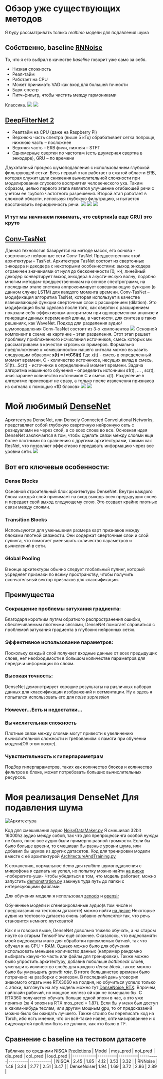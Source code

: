 # Обзор уже существующих методов
Я буду рассматривать только *realtime* модели для подавления шума


## Собственно, baseline [RNNoise](https://arxiv.org/pdf/1709.08243.pdf)
То, что я его выбрал в качестве *baseline* говорит уже само за себя. 
- Низкая сложность
- Реал-тайм
- Работает на CPU
- Может принимать VAD как вход для большей точности
- Барк-спектр 
- Питч-фильтр, чтобы чистить между гармониками

Классика.
![](/Pics/RNNoise.jpg)
![](/Pics/RNNoise1.jpg)

## [DeepFilterNet 2](https://arxiv.org/pdf/2205.05474.pdf)
- Реалтайм на CPU (даже на Raspberry Pi)
- Верхнюю часть спектра (выше 5 кГц) обрабатывает сетка попроще, нижнюю часть – посложнее
- Верхняя часть – ERB фичи, нижняя – STFT 
- Одномерные свертки по частотам (есть двумерная свертка в энкодере), GRU – по времени
  
Двухэтапный процесс шумоподавления с использованием глубокой фильтрующей сетки: Весь первый этап работает в сжатой области ERB, которая служит цели снижения вычислительной сложности при моделировании слухового восприятия человеческого уха. Таким образом, целью первого этапа является улучшение огибающей речи с учетом ее грубого частотного разрешения. Второй этап работает в сложной области, используя глубокую фильтрацию, и пытается восстановить периодичность речи.
![](/Pics/DeepFilter.jpg)
![](/Pics/DeepFilter1.jpg)
![](/Pics/DeepFilter2.jpg.png)

### И тут мы начинаем понимать, что свёртки(а еще GRU) это круто

## [Conv-TasNet](https://arxiv.org/pdf/1809.07454.pdf)
Данная технология базируется на методе масок, его основа - сверточные нейронные сети Conv-TasNet
Предшественник этой архитектуры – TasNet. Архитектура TasNet состоит из сверточных энкодера и декодера с некоторыми особенностями: 
выход энкодера ограничен значениями от нуля до бесконечности [0, ∞);
линейный декодер конвертирует выход энкодера в акустическую волну;
подобно многим методам-предшественникам на основе спектрограмм, на последнем этапе система аппроксимирует взвешивающую функцию (в данном случае LSTM) для каждого момента времени.
Conv-TasNet – модификация алгоритма TasNet, которая использует в качестве взвешивающей функции сверточные слои с расширением (dilation). Это модификация была сделана после того, как свертки с расширением показали себя эффективным алгоритмом при одновременном анализе и генерации данных переменной длины, в частности, для синтеза в таких решениях, как WaveNet.
Подход для разделения аудио/шумоподавления Conv-TasNet состоит из 3-х компонентов 
![](/Pics/ConvTasNet.png)
Основной компонент в схеме на картинке – этап разделения. Этот этап решает проблему приближенного исчисления источников, смесь которых мы рассматриваем в качестве «грязных» примеров. Формально предположение о «смешанности» нашего сигнала можно выразить следующим образом:
**x(t) = i=tCSi(t)**
Где x(t) - смесь в определенный момент времени, С - количество источников, несущих вклад в смесь, S1(t)...Sc(t) - источники в определенный момент времени.
Задача алгоритма машинного обучения – определить источники s1(t), … , sc(t), зная заранее количество источников C и смесь x(t).
Разделение в алгоритме происходит не сразу, а только после извлечения признаков из сигнала с помощью «1D блоков» 
![](/Pics/ConvTasNet1.png)
![](/Pics/ConvTasNet2.png)

# Мой любимый [DenseNet](https://arxiv.org/abs/1404.1869)
Архитектура DenseNet, или Densely Connected Convolutional Networks, представляет собой глубокую сверточную нейронную сеть с резидуалами не через слой, а со всех слоев во все. Основная идея DenseNet заключается в том, чтобы сделать связи между слоями еще более плотными по сравнению с другими архитектурами, такими как ResNet, что позволяет эффективно передавать информацию через все уровни сети.
![](/Pics/DANCEE.png)

## Вот eго ключевые особенности:

### Dense Blocks
Основной строительный блок архитектуры DenseNet. Внутри каждого блока каждый слой принимает на вход выходы всех предыдущих слоев и передает свой выход следующему слою. Это создает крайне плотные связи между слоями.
### Transition Blocks 
Используются для уменьшения размера карт признаков между блоками плотной связности. Они содержат сверточные слои и слой пулинга, что помогает уменьшить количество параметров и вычислений в сети.
### Global Pooling 
В конце архитектуры обычно следует глобальный пулинг, который усредняет признаки по всему пространству, чтобы получить окончательный вектор признаков для классификации.

## Преимущества


### Сокращение проблемы затухания градиента:
Благодаря коротким путям обратного распространения ошибки, обеспечиваемым плотными связями, DenseNet помогает справиться с проблемой затухания градиента в глубоких нейронных сетях.
### Эффективное использование параметров: 
Поскольку каждый слой получает входные данные от всех предыдущих слоев, нет необходимости в большом количестве параметров для передачи информации по слоям.
### Высокая точность: 
DenseNet демонстрирует хорошие результаты на различных наборах данных для классификации изображений и сегментации. Ну а здесь я попытался использовать его для *noise supression* 

### However...Есть и недостатки...


### Вычислительная сложность 
Плотные связи между слоями могут привести к увеличению вычислительной сложности и требованиям к памяти при обучении модели(Об этом позже).
### Чувствительность к гиперпараметрам 
Подбор гиперпараметров, таких как количество блоков и количество фильтров в блоке, может потребовать больших вычислительных ресурсов.


# Моя реализация DenseNet Для подавления шума

![Архитектура](/model_densenet.png)

Код для смешивания аудио [NoisyDataMaker.py](https://github.com/Kozak-Alexandr/DenseNoiser/blob/main/NoisyDataMaker.py)
Я смешивал 32bit 16000hz аудио между собой, так что для препроцессинга особой нужды не было, плюс все аудио были примерно равной громкости. Если бы было больше вреени, то смешивал бы разные уровни шума, или добавил бы шумов из других датасетов.
Код для тренировки модели вместе с её архитектурой [ArchitectureAndTraining.py](https://github.com/Kozak-Alexandr/DenseNoiser/blob/main/ArchitectureAndTraining.py)

К сожалению, нормальное demo для *realtime* шумоподавления с микрофона я сделать не успел, но попытку можно найти [на диске](https://disk.yandex.ru/d/dglhBJF_MW0hrQ) -поберегите-уши-
Чтобы убедиться в том, что модель работает, можно запустить [demonstration.py](https://github.com/Kozak-Alexandr/DenseNoiser/blob/main/demonstration.py) закинув туда путь до папки с интересующими файлами

Для обучения модели я использовал [zenodo](https://zenodo.org/records/1227121) и [openslr](https://www.openslr.org/)

Обученные модели и сгенерированные аудио(в том числе и предсказания на тестовом датасете) можно найти [на диске](https://disk.yandex.ru/d/dglhBJF_MW0hrQ) 
Некоторые аудио из тестового датасета очень забавно *enhancятся* так, что речь становится немного жутковатой

Как я и говорил выше, DenseNet довольно тяжело обучать, а на старом ноуте со старым TensorFlow ещё сложнее. Оказалось, что видеопамяти моей видеокарты мало для обработки приемлемых батчей, так что обучал я на CPU + RAM. Однако можно было для обучения использовать меньшее количество данных (например рандомно выбирать какую-то часть или файлы для тренировки). Также можно было упростить архитектуру, добавив побольше *bottleneck* слоёв, уменьшить количество слоёв для каждого *dense block*, также можно было бы уменьшить *growth rate*. В итоге большинство времени было потрачено на разборки с железом. В последний день уговорил знакомого отдать мне RTX3060 на полдня, но обучиться успело только 4 эпохи, взглянуть на эту модель можно тут [DanseNoise_RTX](https://disk.yandex.ru/d/dglhBJF_MW0hrQ).
Впрочем, пайплайн рабочий, но мощное железо ой как не помешало бы. С RTX360 получается обучать больше одной эпохи в час, а это уже приятно (за 4 эпохи на RTX mos_pred = 1.87). Если бы у меня был доступ к каким-нибудь теслам, или другим мощным gpu, то от предсказаний можно было бы ожидать лучшего. Также стоило бы переписать код на Torch, ибо есть мнение, что он всё-такие новее, оптимизированнее и с видеокартой проблем быть не должно, как это было в TF.

## Сравнение с baseline на тестовом датасете

Табличка со средними NISQA [Predictions](https://github.com/Kozak-Alexandr/DenseNoiser/blob/main/Predictions.py)
| Model      | mos_pred | noi_pred | dis_pred | col_pred | loud_pred |
|------------|----------|----------|----------|----------|-----------|
| NISQA      | 2.45     | 1.85     | 4.12     | 3.53     | 3.32      |
| RNNoise    | 1.48     | 3.24     | 2.77     | 2.51     | 3.47      |
| DenseNoiser| 1.94     | 1.69     | 3.72     | 2.86     | 2.89      |









